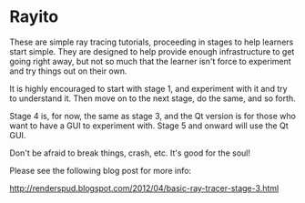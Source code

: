Rayito
======

These are simple ray tracing tutorials, proceeding in stages to help learners
start simple.  They are designed to help provide enough infrastructure to get
going right away, but not so much that the learner isn't force to experiment
and try things out on their own.

It is highly encouraged to start with stage 1, and experiment with it and try
to understand it.  Then move on to the next stage, do the same, and so forth.

Stage 4 is, for now, the same as stage 3, and the Qt version is for those
who want to have a GUI to experiment with.  Stage 5 and onward will use the
Qt GUI.

Don't be afraid to break things, crash, etc.  It's good for the soul!

Please see the following blog post for more info:

http://renderspud.blogspot.com/2012/04/basic-ray-tracer-stage-3.html
